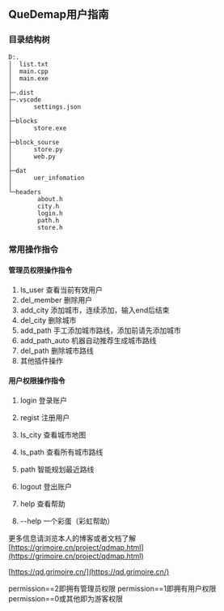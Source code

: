 ## QueDemap用户指南

### 目录结构树

```
D:.
│  list.txt
│  main.cpp
│  main.exe
│  
├─.dist
├─.vscode
│      settings.json
│      
├─blocks
│      store.exe
│      
├─block_sourse
│      store.py
│      web.py
│      
├─dat
│      uer_infomation
│      
└─headers
        about.h
        city.h
        login.h
        path.h
        store.h
```

### 常用操作指令

#### 管理员权限操作指令

1. ls_user
   查看当前有效用户
2. del_member
   删除用户
3. add_city
   添加城市，连续添加，输入end后结束
4. del_city
   删除城市
5. add_path
   手工添加城市路线，添加前请先添加城市
6. add_path_auto
   机器自动推荐生成城市路线
7. del_path
   删除城市路线
8. 其他插件操作

#### 用户权限操作指令

1. login
   登录账户
   
2. regist
   注册用户
   
   [^注册用户]: permission==2即拥有管理员权限，permission==1即拥有用户权限，permission==0或其他即为游客权限
   
3. ls_city
   查看城市地图
   
4. ls_path
   查看所有城市路线
   
5. path
   智能规划最近路线
   
6. logout
   登出账户
   
7. help
   查看帮助
   
8. --help
   一个彩蛋（彩虹帮助）

更多信息请浏览本人的博客或者文档了解
[https://grimoire.cn/project/qdmap.html](https://grimoire.cn/project/qdmap.html)

[https://qd.grimoire.cn/](https://qd.grimoire.cn/)

permission==2即拥有管理员权限
permission==1即拥有用户权限
permission==0或其他即为游客权限
